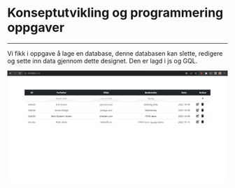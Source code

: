 # Konseptutvikling og programmering oppgaver

---

<p class="mid">Vi fikk i oppgave å lage en database, denne databasen kan slette, redigere og sette inn data gjennom dette designet. Den er lagd i js og GQL.</p>
<img src="https://github.com/mchtsz/markdown/blob/fabb9080bbe53a17f755f528ff26b7233d70abcd/bilder/database.png" class="mkd"></img>
